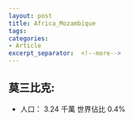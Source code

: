 ```yaml
---
layout: post
title: Africa_Mozambique
tags: 
categories:
- Article
excerpt_separator:  <!--more-->
---
```

## 莫三比克:
- 人口： 3.24 千萬 世界佔比 0.4%